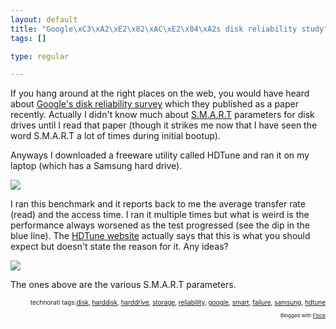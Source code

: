 ```yaml
--- 
layout: default
title: "Google\xC3\xA2\xE2\x82\xAC\xE2\x84\xA2s disk reliability study"
tags: []

type: regular

---
```

<p>If you hang around at the right places on the web, you would have heard about <a href="http://labs.google.com/papers/disk_failures.pdf">Google's disk reliability survey</a> which they published as a paper recently. Actually I didn't know much about <a href="http://en.wikipedia.org/wiki/Self-Monitoring,_Analysis,_and_Reporting_Technology">S.M.A.R.T</a> parameters for disk drives until I read that paper (though it strikes me now that I have seen the word S.M.A.R.T a lot of times during initial bootup). </p>

<p>Anyways I downloaded a freeware utility called HDTune and ran it on my laptop (which has a Samsung hard drive). <br/>
</p>

<p><a href="http://s60.photobucket.com/albums/h35/mallipeddi/?action=view&amp;current=hdtune1.jpg" title="hdtune1.jpg"><img border="0" src="http://i60.photobucket.com/albums/h35/mallipeddi/hdtune1.jpg" /></a></p>

<p>I ran this benchmark and it reports back to me the average transfer rate (read) and the access time. I ran it multiple times but what is weird is the performance always worsened as the test progressed (see the dip in the blue line). The <a href="http://www.hdtune.com/">HDTune website</a> actually says that this is what you should expect but doesn't state the reason for it. Any ideas?<br/>
</p>

<p><a href="http://s60.photobucket.com/albums/h35/mallipeddi/?action=view&amp;current=hdtune2.jpg" title="hdtune2.jpg"><img border="0" src="http://i60.photobucket.com/albums/h35/mallipeddi/hdtune2.jpg" /></a></p>

<p>The ones above are the various S.M.A.R.T parameters.<br/>
</p>

<!-- technorati tags begin --><p style="font-size:10px;text-align:right;">technorati tags:<a href="http://technorati.com/tag/disk" rel="tag">disk</a>, <a href="http://technorati.com/tag/harddisk" rel="tag">harddisk</a>, <a href="http://technorati.com/tag/harddrive" rel="tag">harddrive</a>, <a href="http://technorati.com/tag/storage" rel="tag">storage</a>, <a href="http://technorati.com/tag/reliability" rel="tag">reliability</a>, <a href="http://technorati.com/tag/google" rel="tag">google</a>, <a href="http://technorati.com/tag/smart" rel="tag">smart</a>, <a href="http://technorati.com/tag/failure" rel="tag">failure</a>, <a href="http://technorati.com/tag/samsung" rel="tag">samsung</a>, <a href="http://technorati.com/tag/hdtune" rel="tag">hdtune</a></p><!-- technorati tags end --><p style="text-align: right; font-size: 8px">Blogged with <a href="http://www.flock.com/blogged-with-flock" title="Flock" target="_new">Flock</a></p>

